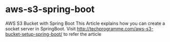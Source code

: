 # aws-s3-spring-boot
AWS S3 Bucket with Spring Boot
This Article explains how you can create a socket server in SpringBoot. Visit http://techprogramme.com/aws-s3-bucket-setup-spring-boot/ to refer the article
